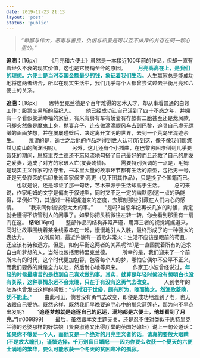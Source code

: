 ```yaml
---
date: 2019-12-23 21:13
layout: 'post'
status: 'public'
---
```


> *“卑鄙与伟大，恶毒与善良，仇恨与热爱是可以互不排斥的并存在同一颗心里的。”*

**追溯：**[16px]
&emsp;&emsp;《月亮和六便士》虽然是一本接近100年前的作品，但却一直有着经久不衰的现实价值，这也是它畅销至今的原因。
&emsp;&emsp;<span style="color:#009899;">**月亮高高在上，是我们的理想。六便士是当时英国金额最少的钱，象征着我们生活。**</span>人生赢家总是能成功地将这两者结合，所以在现实生活中，我们几乎每个人都曾尝试过去平衡月亮和六便士的关系。

**追溯：**[16px]
&emsp;&emsp;思特里克兰德是个百年难得的艺术天才，却从事着普通的白领工作：股票交易所的经纪人。
&emsp;&emsp;他已经成功让自己活到了四十不惑之年，并拥有一个看似美满幸福的家庭，有米有房有车有娇妻有存款有二胎甚至还是龙凤款，可却突然像是魔鬼上身，抛妻弃子，连夜做滴滴顺风车去到巴黎，追寻自己虚无缥缈的画画梦想，并在屡屡碰壁后，决定离开文明的世界，去到一个荒岛里混迹余生。
&emsp;&emsp;荒谬的是，逝世之后他的作品才得到世人认可(听到这，像不像我们那悠然见南山的陶渊明呢)。
&emsp;&emsp;另外，这儿还有个小插曲，在巴黎穷困潦倒到几乎要饿死的期间，思特里克兰德还不忘风流地勾搭了自己最好的而且还救了自己的朋友之爱妻，造成了对方的家破人亡(友妻殉情)。
&emsp;&emsp;需要特别强调的一点是，毛姆是现实主义作家的恪守者，书本里大量的故事环节都有生活的原型，包括男一号，正是死备哀荣的后印象派画家保罗·高更（见下图其作品），只是换了个国籍而已。
&emsp;&emsp;也就是说，还是印证了那一句话，艺术来源于生活却高于生活。
&emsp;&emsp;总的来说，作家毛姆的文字是偏向于叙述型，同时又不乏一定的幽默感(这一点的确能得，举例如下)，其通过一种娓娓道来的态度，去解剖那些引藏在人们内心的感情。
&emsp;&emsp;“我来同你谈谈您太太的事。”
&emsp;&emsp;“是吗?当您年纪再长几岁的时候，肯定就会懂得不该管别人的闲事了。如果你把头稍微往左转一转，你会看到那里有一扇门在这。
**结论**[16px]
&emsp;&emsp;整部作品的结构非常严谨，用第三者的视觉娓娓道来，同时让故事围绕着某条线索串在一起，慢慢地引人入胜，最终形成了的一种强大的表达力。
&emsp;&emsp;众所周知，最近许巍有一首歌非常火：生活不应该是眼前的苟且，还应该有诗和远方。但是，如何平衡这两者的关系呢?却是一直困扰着所有的追求自由和梦想的人，当然也包括思特里克兰德。
&emsp;&emsp;所幸的是，我们迎来了一个前所未有的时代，这个时代更加包容，包容每个人的梦，哪怕它偶尔不公平不正义，而我们要做的就是全力以赴，然后耐心地等风来。
&emsp;&emsp;作家王小波曾经说过，<span style="color:#009899;">**年轻的时候最痛苦的是找到自己喜欢做的事。其实，就算是年轻时候没有想明白也没有关系，这种事情永远不会太晚，只在于有没有这勇气去改变。**</span>
&emsp;&emsp;人到老年的陆游也曾发出这样的感慨：<span style="color:#009899;">**”少时汩于世俗，颇有所为，晚而悔之。然渔歌菱晚，犹不能止。”**</span>
&emsp;&emsp;由此可见，倘若没有勇气去改变，即便是成功地混到了老，也无法跟自己妥协。既然这样，既然我们早晚要追寻心中的那朵蓝莲花，那为何不早点出发呢?
&emsp;&emsp;**“追逐梦想就是追逐自己的厄运，满地都是六便士，他却看到了月亮。”**[#009899]
&emsp;&emsp;最后，虽然跟本文主题无关，还是忍不住对类似于思特里克兰德的老婆那样的好姑娘（贤良淑德又出得厅堂的英国好媳妇）说上一句公道话：<span style="color:#009899;">**如果你不够爱一个人，而他又是一个绝对的月亮主义者的话，请真的要放大眼睛(不是放大瞳孔)，谨慎选择，千万别盲目婚配——因为你要么收获一个夏天的六便士满地的繁华，要么可能收获一个冬天的贫困寒冷的孤寂。**</span>